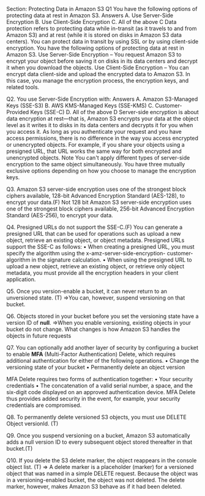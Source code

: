 


Section: Protecting Data in Amazon S3
Q1
You have the following options of protecting data at rest in Amazon S3.
Answers
A. Use Server-Side Encryption
B. Use Client-Side Encryption
C. All of the above
C
Data protection refers to protecting data while in-transit (as it travels to and from Amazon S3) and at rest (while it is stored on disks in Amazon S3 data centers). You can protect data in transit by using SSL or by using client-side encryption. You have the following options of protecting data at rest in Amazon S3.
Use Server-Side Encryption – You request Amazon S3 to encrypt your object before saving it on disks in its data centers and decrypt it when you download the objects.
Use Client-Side Encryption – You can encrypt data client-side and upload the encrypted data to Amazon S3. In this case, you manage the encryption process, the encryption keys, and related tools.

Q2.
You use Server-Side Encryption with:
Answers
A. Amazon S3-Managed Keys (SSE-S3)
B. AWS KMS-Managed Keys (SSE-KMS)
C. Customer-Provided Keys (SSE-C)
D. All of the above
D
Server-side encryption is about data encryption at rest—that is, Amazon S3 encrypts your data at the object level as it writes it to disks in its data centers and decrypts it for you when you access it. As long as you authenticate your request and you have access permissions, there is no difference in the way you access encrypted or unencrypted objects. For example, if you share your objects using a presigned URL, that URL works the same way for both encrypted and unencrypted objects.
Note
You can't apply different types of server-side encryption to the same object simultaneously.
You have three mutually exclusive options depending on how you choose to manage the encryption keys.

Q3.
Amazon S3 server-side encryption uses one of the strongest block ciphers available, 128-bit Advanced Encryption Standard (AES-128), to encrypt your data.(F)
Not 128 bit
Amazon S3 server-side encryption uses one of the strongest block ciphers available, 256-bit Advanced Encryption Standard (AES-256), to encrypt your data.

Q4.
Presigned URLs do not support the SSE-C.(F)
You can generate a presigned URL that can be used for operations such as upload a new object, retrieve an existing object, or object metadata. Presigned URLs support the SSE-C as follows:
• When creating a presigned URL, you must specify the algorithm using the x-amz-server-side-encryption- customer-algorithm in the signature calculation.
• When using the presigned URL to upload a new object, retrieve an existing object, or retrieve only object metadata, you must provide all the encryption headers in your client application.

Q5.
Once you version-enable a bucket, it can never return to an unversioned state. (T)
=>You can, however, suspend versioning on that bucket.

Q6.
Objects stored in your bucket before you set the versioning state have a version ID of **null**.
=>When you enable versioning, existing objects in your bucket do not change. What changes is how Amazon S3 handles the objects in future requests

Q7.
You can optionally add another layer of security by configuring a bucket to enable **MFA** (Multi-Factor Authentication) Delete, which requires additional authentication for either of the following operations.
• Change the versioning state of your bucket
• Permanently delete an object version

MFA Delete requires two forms of authentication together:
• Your security credentials
• The concatenation of a valid serial number, a space, and the six-digit code displayed on an approved authentication device.
MFA Delete thus provides added security in the event, for example, your security credentials are compromised.

Q8.
To permanently delete versioned S3 objects, you must use DELETE Object versionId. (T)

Q9.
Once you suspend versioning on a bucket, Amazon S3 automatically adds a null version ID to every subsequent object stored thereafter in that bucket.(T)

Q10.
If you delete the S3 delete marker, the object reappears in the console object list. (T)
=>
A delete marker is a placeholder (marker) for a versioned object that was named in a simple DELETE request. Because the object was in a versioning-enabled bucket, the object was not deleted. The delete marker, however, makes Amazon S3 behave as if it had been deleted.


